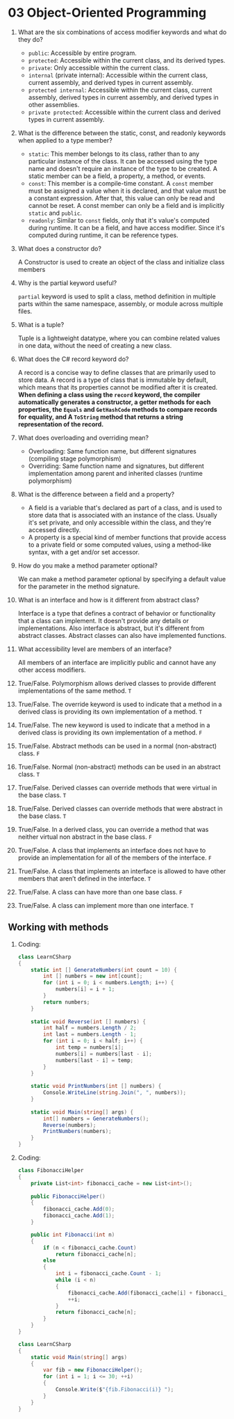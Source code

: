 # 03 Object-Oriented Programming

1.  What are the six combinations of access modifier keywords and what do they do?
    -   `public`: Accessible by entire program.
    -   `protected`: Accessible within the current class, and its derived types.
    -   `private`: Only accessible within the current class.
    -   `internal` (private internal): Accessible within the current class, current assembly, and derived types in current assembly.
    -   `protected internal`: Accessible within the current class, current assembly, derived types in current assembly, and derived types in other assemblies.
    -   `private protected`: Accessible within the current class and derived types in current assembly.
2.  What is the difference between the static, const, and readonly keywords when applied to a type member?
    -   `static`: This member belongs to its class, rather than to any particular instance of the class. It can be accessed using the type name and doesn't require an instance of the type to be created. A static member can be a field, a property, a method, or events.
    -   `const`: This member is a compile-time constant. A `const` member must be assigned a value when it is declared, and that value must be a constant expression. After that, this value can only be read and cannot be reset. A const member can only be a field and is implicitly `static` and `public`.
    -   `readonly`:  Similar to `const` fields, only that it's value's computed during runtime. It can be a field, and have access modifier. Since it's computed during runtime, it can be reference types.
3.  What does a constructor do?

    A Constructor is used to create an object of the class and initialize class members
4.  Why is the partial keyword useful?

    `partial` keyword is used to split a class, method definition in multiple parts within the same namespace, assembly, or module across multiple files.
5.  What is a tuple?

    Tuple is a lightweight datatype, where you can combine related values in one data, without the need of creating a new class.
6.  What does the C# record keyword do?

    A record is a concise way to define classes that are primarily used to store data. A record is a type of class that is immutable by default, which means that its properties cannot be modified after it is created. **When defining a class using the ****`record`**** keyword, the compiler automatically generates a constructor, a getter methods for each properties, the ****`Equals`**** and ****`GetHashCode`**** methods to compare records for equality, and A ****`ToString`**** method that returns a string representation of the record.**
7.  What does overloading and overriding mean?
    -   Overloading: Same function name, but different signatures (compiling stage polymorphism)
    -   Overriding: Same function name and signatures, but different implementation among parent and inherited classes (runtime polymorphism)
8.  What is the difference between a field and a property?
    -   A field is a variable that's declared as part of a class, and is used to store data that is associated with an instance of the class. Usually it's set private, and only accessible within the class, and they're accessed directly.
    -   A property is a special kind of member functions that provide access to a private field or some computed values, using a method-like syntax, with a get and/or set accessor.
9.  How do you make a method parameter optional?

    We can make a method parameter optional by specifying a default value for the parameter in the method signature.&#x20;
10. What is an interface and how is it different from abstract class?

    Interface is a type that defines a contract of behavior or functionality that a class can implement. It doesn't provide any details or implementations. Also interface is abstract, but it's different from abstract classes. Abstract classes can also have implemented functions.
11. What accessibility level are members of an interface?

    All members of an interface are implicitly public and cannot have any other access modifiers.
12. True/False. Polymorphism allows derived classes to provide different implementations of the same method. `T`
13. True/False. The override keyword is used to indicate that a method in a derived class is providing its own implementation of a method. `T`
14. True/False. The new keyword is used to indicate that a method in a derived class is providing its own implementation of a method. `F`
15. True/False. Abstract methods can be used in a normal (non-abstract) class. `F`
16. True/False. Normal (non-abstract) methods can be used in an abstract class. `T`
17. True/False. Derived classes can override methods that were virtual in the base class. `T`
18. True/False. Derived classes can override methods that were abstract in the base class. `T`
19. True/False. In a derived class, you can override a method that was neither virtual non abstract in the base class. `F`
20. True/False. A class that implements an interface does not have to provide an implementation for all of the members of the interface. `F`
21. True/False. A class that implements an interface is allowed to have other members that aren’t defined in the interface. `T`
22. True/False. A class can have more than one base class. `F`
23. True/False. A class can implement more than one interface. `T`

## Working with methods

1.  Coding:
    ```c#
    class LearnCSharp
    {
        static int [] GenerateNumbers(int count = 10) {
            int [] numbers = new int[count];
            for (int i = 0; i < numbers.Length; i++) {
                numbers[i] = i + 1;
            }
            return numbers;
        }
        
        static void Reverse(int [] numbers) {
            int half = numbers.Length / 2;
            int last = numbers.Length - 1;
            for (int i = 0; i < half; i++) {
                int temp = numbers[i];
                numbers[i] = numbers[last - i];
                numbers[last - i] = temp;
            }
        }
        
        static void PrintNumbers(int [] numbers) {
            Console.WriteLine(string.Join(", ", numbers));
        }
        
        static void Main(string[] args) {
            int[] numbers = GenerateNumbers();
            Reverse(numbers);
            PrintNumbers(numbers);
        }
    }
    ```
2.  Coding:
    ```c#
    class FibonacciHelper
    {
        private List<int> fibonacci_cache = new List<int>();
        
        public FibonacciHelper()
        {
            fibonacci_cache.Add(0);
            fibonacci_cache.Add(1);
        }

        public int Fibonacci(int n)
        {
            if (n < fibonacci_cache.Count)
                return fibonacci_cache[n];
            else
            {
                int i = fibonacci_cache.Count - 1;
                while (i < n)
                {
                    fibonacci_cache.Add(fibonacci_cache[i] + fibonacci_cache[i-1]);
                    ++i;
                }
                return fibonacci_cache[n];
            }
        }
    }

    class LearnCSharp
    {
        static void Main(string[] args)
        {
            var fib = new FibonacciHelper();
            for (int i = 1; i <= 30; ++i)
            {
                Console.Write($"{fib.Fibonacci(i)} ");
            }
        }
    }
    ```
